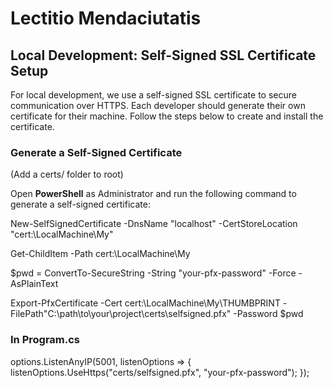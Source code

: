 # Lectitio Mendaciutatis

## Local Development: Self-Signed SSL Certificate Setup

For local development, we use a self-signed SSL certificate to secure communication over HTTPS. Each developer should generate their own certificate for their machine. Follow the steps below to create and install the certificate.

### Generate a Self-Signed Certificate

(Add a certs/ folder to root)

Open **PowerShell** as Administrator and run the following command to generate a self-signed certificate:

New-SelfSignedCertificate -DnsName "localhost" -CertStoreLocation "cert:\LocalMachine\My"

Get-ChildItem -Path cert:\LocalMachine\My

$pwd = ConvertTo-SecureString -String "your-pfx-password" -Force -AsPlainText

Export-PfxCertificate -Cert cert:\LocalMachine\My\THUMBPRINT -FilePath"C:\path\to\your\project\certs\selfsigned.pfx" -Password $pwd

### In Program.cs

options.ListenAnyIP(5001, listenOptions =>
    {
        listenOptions.UseHttps("certs/selfsigned.pfx", "your-pfx-password");
    });